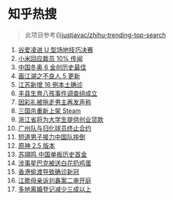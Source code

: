 # 知乎热搜

> 此项目参考自[justjavac/zhihu-trending-top-search](https://github.com/justjavac/zhihu-trending-top-search/blob/main/utils.ts)

<!-- BEGIN -->
  <!-- 最后更新时间:Thu Feb 17 2022 06:14:30 GMT+0000 (Coordinated Universal Time) -->
  1. [谷爱凌进 U 型场地技巧决赛](https://www.zhihu.com/search?q=谷爱凌)
1. [小米回应裁员 10% 传闻](https://www.zhihu.com/search?q=小米裁员)
1. [中国冬奥 6 金创历史最佳](https://www.zhihu.com/search?q=冬奥奖牌)
1. [画江湖之不良人 5 更新](https://www.zhihu.com/search?q=不良人)
1. [江苏新增 16 例本土确诊](https://www.zhihu.com/search?q=江苏疫情)
1. [丰县生育八孩事件调查组成立](https://www.zhihu.com/search?q=丰县八孩调查组)
1. [因彩礼被拖走男主再发声称](https://www.zhihu.com/search?q=因彩礼被拖走)
1. [三国杀重新上架 Steam](https://www.zhihu.com/search?q=三国杀)
1. [浙江省将为大学生提供创业贷款](https://www.zhihu.com/search?q=浙江省创业贷款)
1. [广州队与归化球员终止合约](https://www.zhihu.com/search?q=广州队)
1. [短道男子接力中国队摔倒](https://www.zhihu.com/search?q=短道速滑)
1. [原神 2.5 版本](https://www.zhihu.com/search?q=原神)
1. [苏翊鸣 中国单板历史首金](https://www.zhihu.com/search?q=苏翊鸣)
1. [涉事星巴克被送白花扔鸡蛋](https://www.zhihu.com/search?q=星巴克)
1. [香港偷渡导致确诊新冠](https://www.zhihu.com/search?q=香港偷渡)
1. [江歌母亲诉刘鑫案二审开庭](https://www.zhihu.com/search?q=江歌案)
1. [多地离婚登记减少三成以上](https://www.zhihu.com/search?q=离婚登记减少)
  <!-- END -->